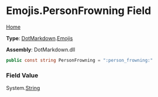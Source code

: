 # Emojis\.PersonFrowning Field

[Home](../../../README.md)

**Type**: [DotMarkdown](../../README.md)\.[Emojis](../README.md)

**Assembly**: DotMarkdown\.dll

```csharp
public const string PersonFrowning = ":person_frowning:"
```

### Field Value

System\.[String](https://docs.microsoft.com/en-us/dotnet/api/system.string)